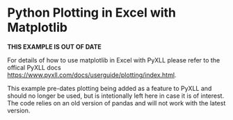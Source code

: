 # Python Plotting in Excel with Matplotlib

**THIS EXAMPLE IS OUT OF DATE**

For details of how to use matplotlib in Excel with PyXLL please refer to the offical PyXLL docs https://www.pyxll.com/docs/userguide/plotting/index.html.

This example pre-dates plotting being added as a feature to PyXLL and should no longer be used, but is intetionally left here in case it is of interest.
The code relies on an old version of pandas and will not work with the latest version.
